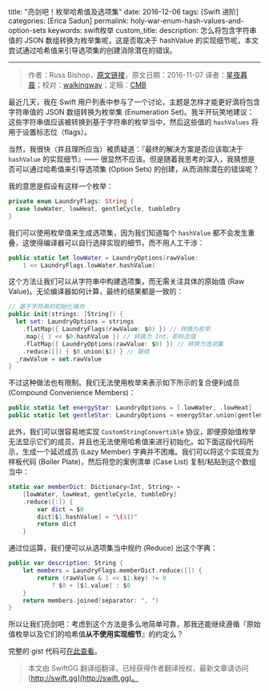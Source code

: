 title: "亮剑吧！枚举哈希值及选项集"
date: 2016-12-06
tags: [Swift 进阶]
categories: [Erica Sadun]
permalink: holy-war-enum-hash-values-and-option-sets
keywords: swift枚举
custom_title: 
description: 怎么将包含字符串值的 JSON 数组转换为枚举集呢，这是否取决于 hashValue 的实现细节呢，本文尝试通过哈希值来引导选项集的创建消除潜在的错误。

---
> 作者：Russ Bishop，[原文链接](http://ericasadun.com/2016/11/07/holy-war-enum-hash-values-and-option-sets/)，原文日期：2016-11-07
> 译者：[星夜暮晨](http://www.jianshu.com/users/ef1058d2d851)；校对：[walkingway](http://chengway.in/)；定稿：[CMB](https://github.com/chenmingbiao)
  







最近几天，我在 Swift 用户列表中参与了一个讨论，主题是怎样才能更好滴将包含字符串值的 JSON 数组转换为枚举集 (Enumeration Set)。我半开玩笑地建议：这些字符串值应该被转换到基于字符串的枚举当中，然后这些值的 `hashValues` 将用于设置标志位（flags）。

当然，我很快（并且理所应当）被质疑道：『最终的解决方案是否应该取决于 `hashValue` 的实现细节』—— 很显然不应该。但是随着我思考的深入，我猜想是否可以通过哈希值来引导选项集 (Option Sets) 的创建，从而消除潜在的错误呢？

我的意思是假设有这样一个枚举：

```swift
private enum LaundryFlags: String { 
  case lowWater, lowHeat, gentleCycle, tumbleDry
}
```

我们可以使用枚举值来生成选项集，因为我们知道每个 `hashValue` 都不会发生重叠，这使得编译器可以自行选择实现的细节，而不用人工干涉：

```swift
public static let lowWater = LaundryOptions(rawValue: 
	1 << LaundryFlags.lowWater.hashValue)
```

这个方法让我们可以从字符串中构建选项集，而无需关注具体的原始值 (Raw Value)。无论编译器如何计算，最终的结果都是一致的：

```swift
// 基于字符串的初始化操作
public init(strings: [String]) {
  let set: LaundryOptions = strings
  	.flatMap({ LaundryFlags(rawValue: $0) }) // 转换为枚举
  	.map({ 1 << $0.hashValue }) // 转换为 Int，即标志值
  	.flatMap({ LaundryOptions(rawValue: $0) }) // 转换为选项集
  	.reduce([]) { $0.union($1) } // 联结
  _rawValue = set.rawValue
}
```

不过这种做法也有限制。我们无法使用枚举来表示如下所示的复合便利成员 (Compound Convenience Members)：

```swift
public static let energyStar: LaundryOptions = [.lowWater, .lowHeat]
public static let gentleStar: LaundryOptions = energyStar.union(gentleCycle)
```

此外，我们可以很容易地实现 `CustomStringConvertible` 协议，即便原始值枚举无法显示它们的成员，并且也无法使用哈希值来进行初始化。如下面这段代码所示，生成一个延迟成员 (Lazy Member) 字典并不困难。我们可以将这个实现变为样板代码 (Boiler Plate)，然后将您的案例清单 (Case List) 复制/粘贴到这个数组当中：

```swift
static var memberDict: Dictionary<Int, String> = 
    [lowWater, lowHeat, gentleCycle, tumbleDry]
    .reduce([:]) {
        var dict = $0
        dict[$1.hashValue] = "\($1)" 
        return dict
	}
```

通过位运算，我们便可以从选项集当中规约 (Reduce) 出这个字典：

```swift
public var description: String {
    let members = LaundryFlags.memberDict.reduce([]) {
        return (rawValue & 1 << $1.key) != 0
            ? $0 + [$1.value] : $0
    }
    return members.joined(separator: ", ")
}
```

所以让我们亮剑吧：考虑到这个方法是多么地简单可靠，那我还能继续遵循『原始值枚举以及它们的哈希值**从不使用实现细节**』的约定么？

完整的 gist 代码可[在此查看](https://gist.github.com/erica/59e64778bf59877122b1c3ee79e118fa)。
> 本文由 SwiftGG 翻译组翻译，已经获得作者翻译授权，最新文章请访问 [http://swift.gg](http://swift.gg)。